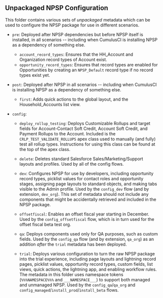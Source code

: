## Unpackaged NPSP Configuration

This folder contains various sets of _unpackaged_ metadata which can be used to configure the NPSP package for use in different scenarios.

* `pre`: Deployed after NPSP dependencies but before NPSP itself is installed, in all scenarios -- including when CumulusCI is installing NPSP as a dependency of something else.

  * `account_record_types`: Ensures that the HH_Account and Organization record types of Account exist.
  * `opportunity_record_types`: Ensures that record types are enabled for Opportunities by creating an `NPSP_Default` record type if no record types exist yet.

* `post`: Deployed after NPSP in all scenarios -- including when CumulusCI is installing NPSP as a dependency of something else.

  * `first`: Adds quick actions to the global layout, and the Household_Accounts list view.

* `config`: 

  * `deploy_rollup_testing`: Deploys Customizable Rollups and target fields for Account-Contact Soft Credit, Account Soft Credit, and Payment Rollups to the Account. Included is the `CRLP_TEST_VALIDATE_ROLLUPS` apex class used to manually (and fully) test all rollup types. Instructions for using this class can be found at the top of the apex class.

  * `delete`: Deletes standard Salesforce Sales/Marketing/Support layouts and profiles. Used by all of the config flows.

  * `dev`: Configures NPSP for use by developers, including opportunity record types, picklist values for contact roles and opportunity stages, assigning page layouts to standard objects, and making tabs visible to the Admin profile. Used by the `config_dev` flow (and by extension, `dev_org`). This set of metadata should not include any components that might be accidentally retrieved and included in the NPSP package.

  * `offsetfiscal`: Enables an offset fiscal year starting in December. Used by the `config_offsetfiscal` flow, which is in turn used for the offset fiscal beta test org.

  * `qa`: Deploys components used only for QA purposes, such as custom fields. Used by the `config_qa` flow (and by extension, `qa_org`) as an addition _after_ the `trial` metadata has been deployed.

  * `trial`: Deploys various configuration to turn the raw NPSP package into the trial experience, including page layouts and lightning record pages, picklist values, opportunity record types, custom fields, list views, quick actions, the lightning app, and enabling workflow rules. The metadata in this folder uses namespace tokens (`%%%NAMESPACE%%%` and `___NAMESPACE___`) to support both managed and unmanaged NPSP. Used by the `config_qa`/`qa_org` and `config_managed`/`install_prod`/`install_beta` flows.
